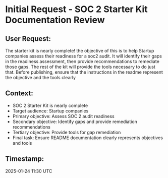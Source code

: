 # Initial Request - SOC 2 Starter Kit Documentation Review

## User Request:
The starter kit is nearly complete! the objective of this is to help Startup companies assess their readiness for a soc2 audit. It will identify their gaps in the readiness assessment, then provide recommendations to remediate those gaps. The rest of the kit will provide the tools necessary to do just that. Before publishing, ensure that the instructions in the readme represent the objective and the tools clearly

## Context:
- SOC 2 Starter Kit is nearly complete
- Target audience: Startup companies
- Primary objective: Assess SOC 2 audit readiness
- Secondary objective: Identify gaps and provide remediation recommendations
- Tertiary objective: Provide tools for gap remediation
- Final task: Ensure README documentation clearly represents objectives and tools

## Timestamp:
2025-01-24 11:30 UTC